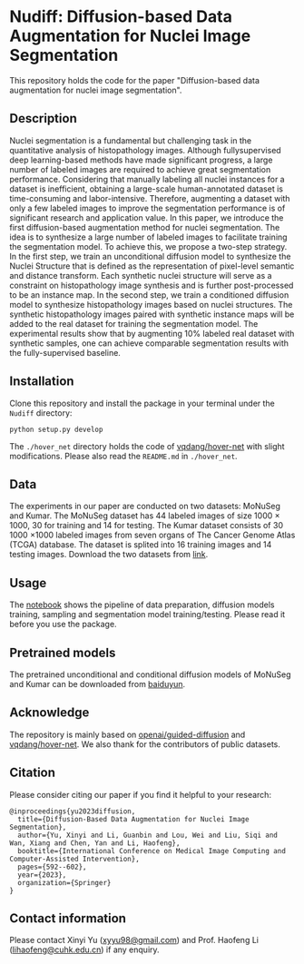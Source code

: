 # Nudiff: Diffusion-based Data Augmentation for Nuclei Image Segmentation
This repository holds the code for the paper "Diffusion-based data augmentation for nuclei image segmentation".

## Description
Nuclei segmentation is a fundamental but challenging task in the quantitative analysis of histopathology images. Although fullysupervised deep learning-based methods have made significant progress, a large number of labeled images are required to achieve great segmentation performance. Considering that manually labeling all nuclei instances for a dataset is inefficient, obtaining a large-scale human-annotated dataset is time-consuming and labor-intensive. Therefore, augmenting a dataset with only a few labeled images to improve the segmentation performance is of significant research and application value. In this paper, we introduce the first diffusion-based augmentation method for nuclei segmentation. The idea is to synthesize a large  number of labeled images to facilitate training the segmentation model. To achieve this, we propose a two-step strategy. In the first step, we train an unconditional diffusion model to synthesize the Nuclei Structure that is defined as the representation of pixel-level semantic and distance transform. Each synthetic nuclei structure will serve as a constraint on histopathology image synthesis and is further post-processed to be an instance map. In the second step, we train a conditioned diffusion model to synthesize histopathology images based on nuclei structures. The synthetic histopathology images paired with synthetic instance maps will be added to the real dataset for training the segmentation model. The experimental results show that by augmenting 10% labeled real dataset with synthetic samples, one can achieve comparable segmentation results with the fully-supervised baseline.

## Installation
Clone this repository and install the package in your terminal under the `Nudiff` directory:
```
python setup.py develop
```
The `./hover_net` directory holds the code of [vqdang/hover-net](https://github.com/vqdang/hover_net) with slight modifications. Please also read the `README.md` in `./hover_net`.

## Data
The experiments in our paper are conducted on two datasets: MoNuSeg and Kumar. The MoNuSeg dataset has 44 labeled images of size 1000 × 1000, 30 for training and 14 for testing. The Kumar dataset consists of 30 1000 ×1000 labeled images from seven organs of The Cancer Genome Atlas (TCGA) database. The dataset is splited into 16 training images and 14 testing images. Download the two datasets from [link](https://drive.google.com/drive/folders/1l1gb2gu8nJL7LEITjHCN0NQeBNXFGAxH?usp=sharing).

## Usage
The [notebook](https://github.com/xinyiyu/Nudiff/blob/main/nudiff_note.ipynb) shows the pipeline of data preparation, diffusion models training, sampling and segmentation model training/testing. Please read it before you use the package.

## Pretrained models
The pretrained unconditional and conditional diffusion models of MoNuSeg and Kumar can be downloaded from [baiduyun](https://pan.baidu.com/s/1pwTfYQ_lvly32Mi8Xo1KHg?pwd=isjg).

## Acknowledge
The repository is mainly based on [openai/guided-diffusion](https://github.com/openai/guided-diffusion) and [vqdang/hover-net](https://github.com/vqdang/hover_net). We also thank for the contributors of public datasets.

## Citation
Please consider citing our paper if you find it helpful to your research:
```
@inproceedings{yu2023diffusion,
  title={Diffusion-Based Data Augmentation for Nuclei Image Segmentation},
  author={Yu, Xinyi and Li, Guanbin and Lou, Wei and Liu, Siqi and Wan, Xiang and Chen, Yan and Li, Haofeng},
  booktitle={International Conference on Medical Image Computing and Computer-Assisted Intervention},
  pages={592--602},
  year={2023},
  organization={Springer}
}
```

## Contact information
Please contact Xinyi Yu (xyyu98@gmail.com) and Prof. Haofeng Li (lihaofeng@cuhk.edu.cn) if any enquiry.

